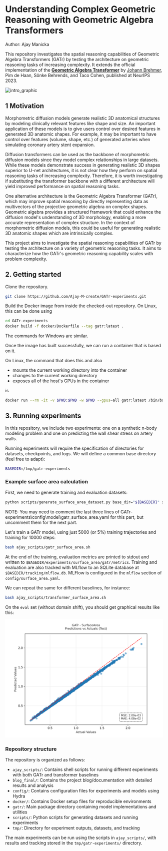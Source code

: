 # Understanding Complex Geometric Reasoning with Geometric Algebra Transformers

Author: Ajay Manicka

This repository investigates the spatial reasoning capabilities of Geometric Algebra Transformers (GATr) by testing the architecture on geometric reasoning tasks of increasing complexity. It extends the official implementation of the [**Geometric Algebra Transformer**](https://github.com/Qualcomm-AI-research/geometric-algebra-transformer/tree/main) by [Johann Brehmer](mailto:jbrehmer@qti.qualcomm.com), Pim de Haan, Sönke Behrends, and Taco Cohen, published at NeurIPS 2023.

![intro_graphic](https://github.com/user-attachments/assets/33e2384d-9a12-49a7-960e-a2ce0596ddd3)


## 1 Motivation

Morphometric diffusion models generate realistic 3D anatomical structures by modeling clinically relevant features like shape and size. An important application of these models is to give users control over desired features in generated 3D anatomic shapes. For example, it may be important to have control over features (volume, shape, etc.) of generated arteries when simulating coronary artery stent expansion.

Diffusion transformers can be used as the backbone of morphometric diffusion models since they model complex relationships in large datasets. While these models demonstrate success in generating realistic 3D shapes superior to U-net architectures, it is not clear how they perform on spatial reasoning tasks of increasing complexity. Therefore, it is worth investigating if substituting the transformer backbone with a different architecture will yield improved performance on spatial reasoning tasks.

One alternative architecture is the Geometric Algebra Transformer (GATr), which may improve spatial reasoning by directly representing data as multivectors of the projective geometric algebra on complex shapes. Geometric algebra provides a structured framework that could enhance the diffusion model's understanding of 3D morphology, enabling a more accurate representation of complex structure. In the context of morphometric diffusion models, this could be useful for generating realistic 3D anatomic shapes which are intrinsically complex.

This project aims to investigate the spatial reasoning capabilities of GATr by testing the architecture on a variety of geometric reasoning tasks. It aims to characterize how the GATr's geometric reasoning capability scales with problem complexity.


## 2. Getting started

Clone the repository.

```bash
git clone https://github.com/Ajay-M-create/GATr-experiments.git
```

Build the Docker image from inside the checked-out repository. On Linux, this can be done using

```bash
cd GATr-experiments
docker build -f docker/Dockerfile --tag gatr:latest .
```

The commands for Windows are similar.

Once the image has built successfully, we can run a container that is based on it.

On Linux, the command that does this and also

- mounts the current working directory into the container
- changes to the current working directory
- exposes all of the host's GPUs in the container

is

```bash
docker run --rm -it -v $PWD:$PWD -w $PWD --gpus=all gatr:latest /bin/bash
```

## 3. Running experiments

In this repository, we include two experiments: one on a synthetic n-body modeling problem and one
on predicting the wall shear stress on artery walls.

Running experiments will require the specification of directories for datasets, checkpoints, and
logs. We will define a common base directory (feel free to adapt):

```bash
BASEDIR=/tmp/gatr-experiments
```

### Example surface area calculation

First, we need to generate training and evaluation datasets:

```bash
python scripts/generate_surface_area_dataset.py base_dir="${BASEDIR}" seed=42
```

NOTE: You may need to comment the last three lines of GATr-experiments\config\model\gatr_surface_area.yaml for this part, but uncomment them for the next part.

Let's train a GATr model, using just 5000 (or 5%) training trajectories and training for 10000 steps:

```bash
bash ajay_scripts/gatr_surface_area.sh
```

At the end of the training, evaluation metrics are printed to stdout
and written to `$BASEDIR/experiments/surface_area/gatr/metrics`. Training and evaluation are also
tracked with MLflow to an SQLite database at `$BASEDIR/tracking/mlflow.db`.
MLFlow is configured in the `mlflow` section of `config/surface_area.yaml`.

We can repeat the same for different baselines, for instance:

```bash
bash ajay_scripts/transformer_surface_area.sh
```

On the `eval` set (without domain shift), you should get graphical results like this:

![alt text](tmp/gatr-experiments/experiments/surface_area/gatr_surface_area/metrics/predictions_vs_actuals_test.png)
### Repository structure

The repository is organized as follows:

- `ajay_scripts/`: Contains shell scripts for running different experiments with both GATr and transformer baselines
- `blog_final/`: Contains the project blog/documentation with detailed results and analysis
- `config/`: Contains configuration files for experiments and models using Hydra
- `docker/`: Contains Docker setup files for reproducible environments
- `gatr/`: Main package directory containing model implementations and utilities
- `scripts/`: Python scripts for generating datasets and running experiments
- `tmp/`: Directory for experiment outputs, datasets, and tracking

The main experiments can be run using the scripts in `ajay_scripts/`, with results and tracking stored in the `tmp/gatr-experiments/` directory.
